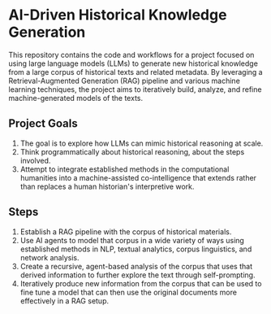# AI-Driven Historical Knowledge Generation

This repository contains the code and workflows for a project focused on using large language models (LLMs) to generate new historical knowledge from a large corpus of historical texts and related metadata. By leveraging a Retrieval-Augmented Generation (RAG) pipeline and various machine learning techniques, the project aims to iteratively build, analyze, and refine machine-generated models of the texts.

## Project Goals

1. The goal is to explore how LLMs can mimic historical reasoning at scale.
2. Think programmatically about historical reasoning, about the steps involved.
3. Attempt to integrate established methods in the computational humanities into a machine-assisted co-intelligence that extends rather than replaces a human historian's interpretive work.

## Steps
1. Establish a RAG pipeline with the corpus of historical materials.
2. Use AI agents to model that corpus in a wide variety of ways using established methods in NLP, textual analytics, corpus linguistics, and network analysis.
3. Create a recursive, agent-based analysis of the corpus that uses that derived information to further explore the text through self-prompting.
4. Iteratively produce new information from the corpus that can be used to fine tune a model that can then use the original documents more effectively in a RAG setup.
